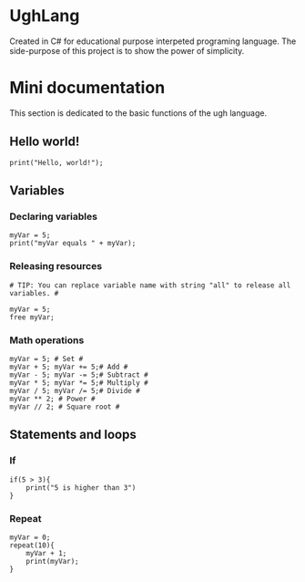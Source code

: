 # UghLang
Created in C# for educational purpose interpeted programing language.
The side-purpose of this project is to show the power of simplicity.

# Mini documentation
This section is dedicated to the basic functions of the ugh language.

## Hello world!
```ugh
print("Hello, world!");
```

## Variables
### Declaring variables
```ugh
myVar = 5;
print("myVar equals " + myVar);
```

### Releasing resources
```ugh
# TIP: You can replace variable name with string "all" to release all variables. #

myVar = 5;
free myVar;
```

### Math operations
```ugh
myVar = 5; # Set #
myVar + 5; myVar += 5;# Add #
myVar - 5; myVar -= 5;# Subtract #
myVar * 5; myVar *= 5;# Multiply #
myVar / 5; myVar /= 5;# Divide #
myVar ** 2; # Power #
myVar // 2; # Square root #
```

## Statements and loops
### If
```ugh
if(5 > 3){
	print("5 is higher than 3")
}
```
### Repeat
```ugh
myVar = 0;
repeat(10){
	myVar + 1;
	print(myVar);
}
```